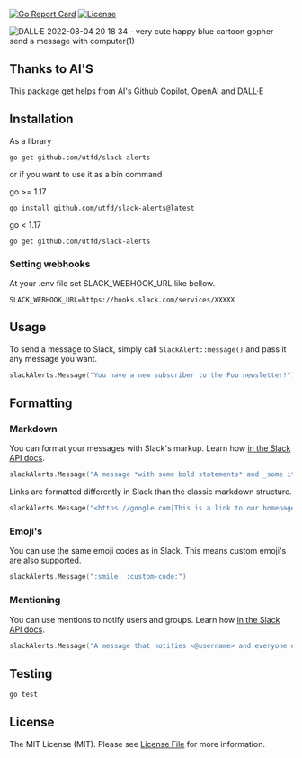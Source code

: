[![Go Report Card](https://goreportcard.com/badge/utfd/slack-alerts)](https://goreportcard.com/report/utfd/slack-alerts) [![License](https://img.shields.io/badge/License-Apache%202.0-blue.svg)](https://github.com/utfd/slack-alerts/blob/master/LICENSE)

![DALL·E 2022-08-04 20 18 34 - very cute happy blue cartoon gopher send a message with computer(1)](https://user-images.githubusercontent.com/109267960/182912478-cc4e4910-5524-4067-993d-1696db25358c.png)

## Thanks to AI'S
This package get helps from AI's Github Copilot, OpenAI and DALL·E

## Installation

As a library

```shell
go get github.com/utfd/slack-alerts
```

or if you want to use it as a bin command

go >= 1.17
```shell
go install github.com/utfd/slack-alerts@latest
```

go < 1.17
```shell
go get github.com/utfd/slack-alerts
```
### Setting webhooks
At your .env file set SLACK_WEBHOOK_URL like bellow.
```.env
SLACK_WEBHOOK_URL=https://hooks.slack.com/services/XXXXX
```

## Usage

To send a message to Slack, simply call `SlackAlert::message()` and pass it any message you want.

```go
slackAlerts.Message("You have a new subscriber to the Foo newsletter!")
```


## Formatting

### Markdown
You can format your messages with Slack's markup. Learn how [in the Slack API docs](https://slack.com/help/articles/202288908-Format-your-messages).

```go
slackAlerts.Message("A message *with some bold statements* and _some italicized text_.")
```

Links are formatted differently in Slack than the classic markdown structure.

```go
slackAlerts.Message("<https://google.com|This is a link to our homepage>")
```

### Emoji's

You can use the same emoji codes as in Slack. This means custom emoji's are also supported.
```go
slackAlerts.Message(":smile: :custom-code:")
```

### Mentioning

You can use mentions to notify users and groups. Learn how [in the Slack API docs](https://api.slack.com/reference/surfaces/formatting#mentioning-users).
```go
slackAlerts.Message("A message that notifies <@username> and everyone else who is <!here>")
```

## Testing

```bash
go test
```

## License

The MIT License (MIT). Please see [License File](LICENSE.md) for more information.
